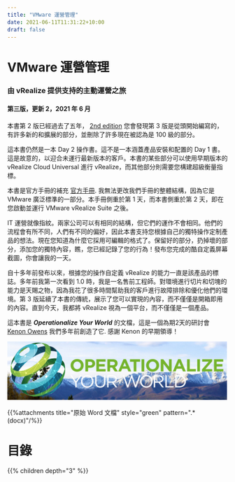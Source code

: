 ```yaml
---
title: "VMware 運營管理"
date: 2021-06-11T11:31:22+10:00
draft: false
---
```


# VMware 運營管理
### 由 vRealize 提供支持的主動運營之旅

#### 第三版，更新 2，2021 年 6 月

本書第 2 版已經過去了五年， [2nd edition](http://virtual-red-dot.info/released-vmware-performance-and-capacity-management/) 您會發現第 3 版是從頭開始編寫的，有許多新的和擴展的部分，並刪除了許多現在被認為是 100 級的部分。

這本書仍然是一本 Day 2 操作書。這不是一本涵蓋產品安裝和配置的 Day 1 書。這是故意的，以迎合未運行最新版本的客戶。本書的某些部分可以使用早期版本的 vRealize Cloud Universal 進行 vRealize，而其他部分則需要您構建超級衡量指標。

本書是官方手冊的補充 [官方手冊](https://docs.vmware.com/en/vRealize-Operations-Manager/index.html). 我無法更改我們手冊的整體結構，因為它是 VMware 廣泛標準的一部分。本手冊側重於第 1 天，而本書側重於第 2 天，即在您啟動並運行 VMware vRealize Suite 之後。

IT 運營就像指紋。兩家公司可以有相同的結構，但它們的運作不會相同。他們的流程會有所不同，人們有不同的偏好，因此本書支持您根據自己的獨特操作定制產品的想法。現在您知道為什麼它採用可編輯的格式了。保留好的部分，扔掉壞的部分，添加您的獨特內容，瞧，您已經記錄了您的行為！發布您完成的酷自定義屏幕截圖，你會讓我的一天。

自十多年前發布以來，根據您的操作自定義 vRealize 的能力一直是該產品的標誌。多年前我第一次看到 1.0 時，我是一名售前工程師。對環境進行切片和切塊的能力是天賜之物，因為我花了很多時間幫助我的客戶進行故障排除和優化他們的環境。第 3 版延續了本書的傳統，展示了您可以實現的內容，而不僅僅是開箱即用的內容。直到今天，我都將 vRealize 視為一個平台，而不僅僅是一個產品。

這本書是 ***Operationalize Your World***  的文檔，這是一個為期2天的研討會 [Kenon Owens](https://www.linkedin.com/in/kenon-owens/) 我們多年前創造了它. 感謝 Kenon 的早期領導！

![Operationalize your world image](operationalize-your-world.png)

{{%attachments title="原始 Word 文檔" style="green" pattern=".*(docx)"/%}}

# 目錄

{{% children depth="3" %}}